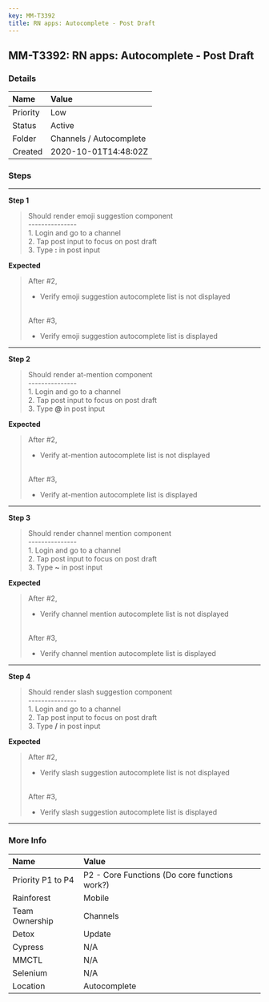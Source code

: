 ```yaml
---
key: MM-T3392
title: RN apps: Autocomplete - Post Draft
---
```


## MM-T3392: RN apps: Autocomplete - Post Draft

### Details

| Name     | Value                   |
| :------- | :---------------------- |
| Priority | Low                     |
| Status   | Active                  |
| Folder   | Channels / Autocomplete |
| Created  | 2020-10-01T14:48:02Z    |

### Steps

<hr/>

**Step 1**

> <article>Should render emoji suggestion component<br>---------------<br>1. Login and go to a channel<br>2. Tap post input to focus on post draft<br>3. Type <strong>:</strong>&nbsp;in post input</article>

**Expected**

> <article>After #2,<ul><li>Verify emoji suggestion autocomplete list is not displayed</li></ul><br>After #3,<ul><li>Verify emoji suggestion autocomplete list is displayed</li></ul></article>

<hr/>

**Step 2**

> <article>Should render at-mention component<br>---------------<br>1. Login and go to a channel<br>2. Tap post input to focus on post draft<br>3. Type <strong>@</strong>&nbsp;in post input</article>

**Expected**

> <article>After #2,<ul><li>Verify at-mention autocomplete list is not displayed</li></ul><br>After #3,<ul><li>Verify at-mention autocomplete list is displayed</li></ul></article>

<hr/>

**Step 3**

> <article>Should render channel mention component<br>---------------<br>1. Login and go to a channel<br>2. Tap post input to focus on post draft<br>3. Type <strong>~</strong> in post input</article>

**Expected**

> <article>After #2,<ul><li>Verify channel mention autocomplete list is not displayed</li></ul><br>After #3,<ul><li>Verify channel mention autocomplete list is displayed</li></ul></article>

<hr/>

**Step 4**

> <article>Should render slash suggestion component<br>---------------<br>1. Login and go to a channel<br>2. Tap post input to focus on post draft<br>3. Type <strong>/</strong> in post input</article>

**Expected**

> <article>After #2,<ul><li>Verify slash suggestion autocomplete list is not displayed</li></ul><br>After #3,<ul><li>Verify slash suggestion autocomplete list is displayed</li></ul></article>

<hr/>

### More Info

| Name              | Value                                         |
| :---------------- | :-------------------------------------------- |
| Priority P1 to P4 | P2 - Core Functions (Do core functions work?) |
| Rainforest        | Mobile                                        |
| Team Ownership    | Channels                                      |
| Detox             | Update                                        |
| Cypress           | N/A                                           |
| MMCTL             | N/A                                           |
| Selenium          | N/A                                           |
| Location          | Autocomplete                                  |
